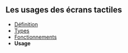 # 
## Les usages des écrans tactiles


- [Définition](definition.md)
- [Types](types.md)
- [Fonctionnements](fonctionnement.md)
- **Usage**
